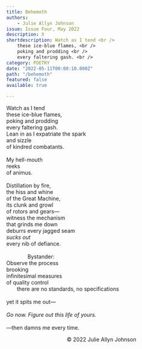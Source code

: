 ```yaml
---
title: Behemoth
authors:
    - Julie Allyn Johnson
issue: Issue Four, May 2022
description: X
shortdescription: Watch as I tend <br />
    these ice-blue flames, <br />
    poking and prodding <br /> 
    every faltering gash. <br />
category: POETRY
date: "2022-05-11T00:00:10.000Z"
path: "/behemoth"
featured: false
available: true

---
```


Watch as I tend <br />
these ice-blue flames, <br />
poking and prodding <br />
every faltering gash. <br />
Lean in as I expatriate the spark<br />
and sizzle<br />
of kindred combatants. <br />
<br />
My hell-mouth <br />
reeks<br />
of animus. <br />
<br />
Distillation by fire, <br />
the hiss and whine<br />
of the Great Machine, <br />
its clunk and growl<br />
of rotors and gears—<br />
witness the mechanism<br />
that grinds me down<br />
deburrs every jagged seam<br />
*sucks out* <br />
every nib of defiance. <br />
<br />
&emsp;&emsp;&emsp;&emsp;Bystander: <br />
Observe the process<br />
brooking<br />
infinitesimal measures<br />
of quality control<br />
&emsp;&emsp;there are no standards, no specifications<br />
<br />
yet it spits me out—<br />
<br />
*Go now. Figure out this life of yours.* <br />
<br />
—then damns me every time. <br />


<p style="text-align: center;">© 2022 Julie Allyn Johnson</p>